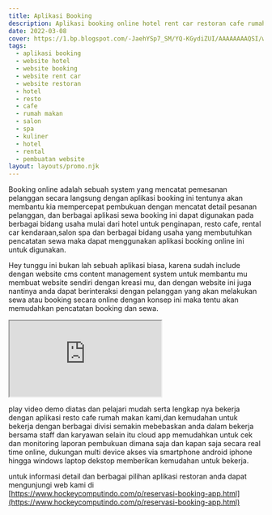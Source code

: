 ```yaml
---
title: Aplikasi Booking
description: Aplikasi booking online hotel rent car restoran cafe rumah makan salon spa.
date: 2022-03-08
cover: https://1.bp.blogspot.com/-JaehYSp7_SM/YQ-KGydiZUI/AAAAAAAAQSI/w_56LfC4OpMLHPPrM76cUNUBL5cpEefLwCLcBGAsYHQ/s1920/Aplikasi%2BRent%2BCar.jpg
tags:
  - aplikasi booking
  - website hotel
  - website booking
  - website rent car
  - website restoran
  - hotel
  - resto
  - cafe
  - rumah makan
  - salon
  - spa
  - kuliner
  - hotel
  - rental
  - pembuatan website
layout: layouts/promo.njk
---
```


Booking online adalah sebuah system yang mencatat pemesanan pelanggan secara langsung dengan aplikasi booking ini tentunya akan membantu kia mempercepat pembukuan dengan mencatat detail pesanan pelanggan, dan berbagai aplikasi sewa booking ini dapat digunakan pada berbagai bidang usaha mulai dari hotel untuk penginapan, resto cafe, rental car kendaraan,salon spa dan berbagai bidang usaha yang membutuhkan pencatatan sewa maka dapat menggunakan aplikasi booking online ini untuk digunakan.

Hey tunggu ini bukan lah sebuah aplikasi biasa, karena sudah include dengan website cms content management system untuk membantu mu membuat website sendiri dengan kreasi mu, dan dengan website ini juga nantinya anda dapat berinteraksi dengan pelanggan yang akan melakukan sewa atau booking secara online dengan konsep ini maka tentu akan memudahkan pencatatan booking dan sewa.

<div class="ratio ratio-16x9">
  <iframe src="https://www.youtube.com/embed/videoseries?list=PLQDm6k9_HvYOyt4PUYX-Ojr_HOEJNK0cm" class="rounded shadow" title="aplikasi booking rental online sewa" allowfullscreen></iframe>
</div>

play video demo diatas dan pelajari mudah serta lengkap nya bekerja dengan aplikasi resto cafe rumah makan kami,dan kemudahan untuk bekerja dengan berbagai divisi semakin mebebaskan anda dalam bekerja bersama staff dan karyawan selain itu cloud app memudahkan untuk cek dan monitoring laporan pembukuan dimana saja dan kapan saja secara real time online, dukungan multi device akses via smartphone android iphone hingga windows laptop dekstop memberikan kemudahan untuk bekerja.

untuk informasi detail dan berbagai pilihan aplikasi restoran anda dapat mengunjungi web kami di [https://www.hockeycomputindo.com/p/reservasi-booking-app.html](https://www.hockeycomputindo.com/p/reservasi-booking-app.html)
